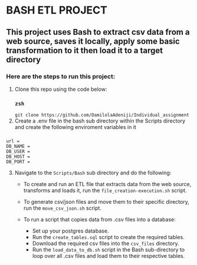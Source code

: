 # BASH ETL PROJECT

## This project uses Bash to extract csv data from a web source, saves it locally, apply some basic transformation to it then load it to a target directory

### Here are the steps to run this project:
1. Clone this repo using the code below:
    ### `zsh`
    ` git clone https://github.com/DamilolaAdeniji/Individual_assignment
    `
2. Create a .env file in the bash sub directory within the Scripts directory and create the following enviroment variables in it
###
    
    url = 
    DB_NAME = 
    DB_USER = 
    DB_HOST = 
    DB_PORT = 
    
3. Navigate to the `Scripts/Bash` sub directory and do the following:
    * To create and run an ETL file that extracts data from the web source, transforms and loads it, run the `file_creation-execution.sh` script.

    * To generate csv/json files and move them to their specific directory, run the `move_csv_json.sh` script.

    * To run a script that copies data from .csv files into a database:
        * Set up your postgres database.
        * Run the `create_tables.sql` script to create the required tables.
        * Download the required csv files into the `csv_files` directory.
        * Run the `load_data_to_db.sh` script in the Bash sub-directory to loop over all .csv files and load them to their respective tables.


        